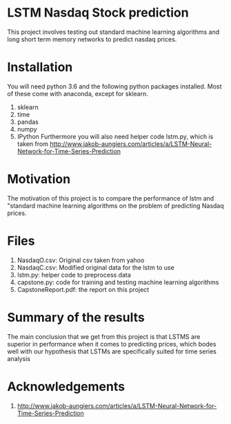 # LSTM Nasdaq Stock prediction

This project involves testing out standard machine learning algorithms and long short term memory networks to predict nasdaq prices.

# Installation
You will need python 3.6 and the following python packages installed. Most of these come with anaconda, except for sklearn.

1. sklearn
2. time
3. pandas
4. numpy
5. IPython
Furthermore you will also need helper code lstm.py, which is taken from http://www.jakob-aungiers.com/articles/a/LSTM-Neural-Network-for-Time-Series-Prediction

# Motivation

The motivation of this project is to compare the performance of lstm and "standard machine learning algorithms on the problem of predicting Nasdaq prices.
# Files

1. NasdaqO.csv: Original csv taken from yahoo
2. NasdaqC.csv: Modified original data for the lstm to use
3. lstm.py: helper code to preprocess data
4. capstone.py: code for training and testing machine learning algorithms
5. CapstoneReport.pdf: the report on this project

# Summary of the results
The main conclusion that we get from this project is that LSTMS are superior in performance when it comes to predicting prices, which bodes well with our hypothesis that LSTMs are specifically suited for time series analysis

# Acknowledgements
1. http://www.jakob-aungiers.com/articles/a/LSTM-Neural-Network-for-Time-Series-Prediction
